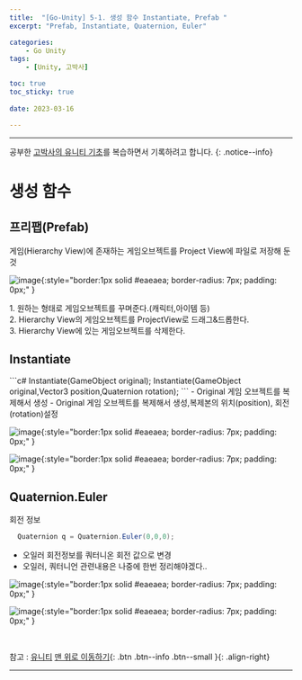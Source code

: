 ```yaml
---
title:  "[Go-Unity] 5-1. 생성 함수 Instantiate, Prefab "
excerpt: "Prefab, Instantiate, Quaternion, Euler"

categories:
    - Go Unity
tags:
    - [Unity, 고박사]

toc: true
toc_sticky: true
 
date: 2023-03-16

---
```

- - -

공부한 [고박사의 유니티 기초](https://www.inflearn.com/course/%EA%B3%A0%EB%B0%95%EC%82%AC-%EC%9C%A0%EB%8B%88%ED%8B%B0-%EA%B8%B0%EC%B4%88/dashboard)를 복습하면서 기록하려고 합니다. 
{: .notice--info}

# 생성 함수

## 프리팹(Prefab)
게임(Hierarchy View)에 존재하는 게임오브젝트를 Project View에 파일로 저장해 둔 것   


![image](https://user-images.githubusercontent.com/96651722/225916342-8ef7ca8a-0eed-447d-bcfb-ebc214825471.png){:style="border:1px solid #eaeaea; border-radius: 7px; padding: 0px;" }    

1.&nbsp;원하는 형태로 게임오브젝트를 꾸며준다.(캐릭터,아이템 등)  
2.&nbsp;Hierarchy View의 게임오브젝트를 ProjectView로 드래그&드롭한다.  
3.&nbsp;Hierarchy View에 있는 게임오브젝트를 삭제한다.  

## Instantiate
<div class="notice--primary" markdown="1"> 
  ```c#
    Instantiate(GameObject original);
    Instantiate(GameObject original,Vector3 position,Quaternion rotation);
  ```
- Original 게임 오브젝트를 복제해서 생성  
- Original 게임 오브젝트를 복제해서 생성,복제본의 위치(position), 회전(rotation)설정

</div>

![image](https://user-images.githubusercontent.com/96651722/225640736-3355a815-cefb-4375-8807-2e8954151928.png){:style="border:1px solid #eaeaea; border-radius: 7px; padding: 0px;" }    


![image](https://user-images.githubusercontent.com/96651722/225641592-6bbf96af-b47b-4c5c-8ccf-927ce01a45fc.png){:style="border:1px solid #eaeaea; border-radius: 7px; padding: 0px;" }  


## Quaternion.Euler
회전 정보 

<div class="notice--primary" markdown="1">

  ```c#
    Quaternion q = Quaternion.Euler(0,0,0);
  ```
- 오일러 회전정보를 쿼터니온 회전 값으로 변경
- 오일러, 쿼터니언 관련내용은 나중에 한번 정리해야겠다..

</div>

![image](https://user-images.githubusercontent.com/96651722/225645513-3647e90d-fdfd-402f-aa98-67722256bcdd.png){:style="border:1px solid #eaeaea; border-radius: 7px; padding: 0px;" }    

![image](https://user-images.githubusercontent.com/96651722/225645752-cf36fa1b-8b30-420f-a492-d3d9ceb48db4.png){:style="border:1px solid #eaeaea; border-radius: 7px; padding: 0px;" }  

<br>

참고 : [유니티](https://docs.unity3d.com/kr/)
[맨 위로 이동하기](#){: .btn .btn--info .btn--small }{: .align-right}
<br>
- - -
